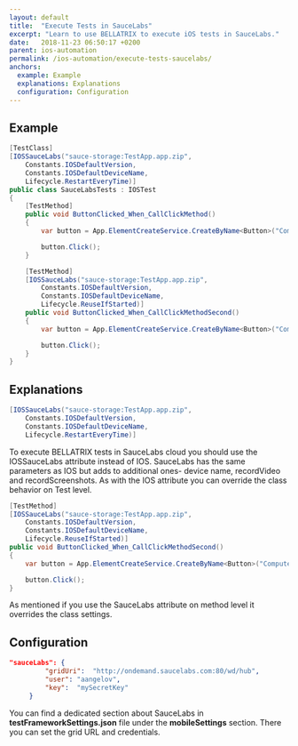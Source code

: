 ```yaml
---
layout: default
title:  "Execute Tests in SauceLabs"
excerpt: "Learn to use BELLATRIX to execute iOS tests in SauceLabs."
date:   2018-11-23 06:50:17 +0200
parent: ios-automation
permalink: /ios-automation/execute-tests-saucelabs/
anchors:
  example: Example
  explanations: Explanations
  configuration: Configuration
---
```

Example
-------
```csharp
[TestClass]
[IOSSauceLabs("sauce-storage:TestApp.app.zip",
    Constants.IOSDefaultVersion,
    Constants.IOSDefaultDeviceName,
    Lifecycle.RestartEveryTime)]
public class SauceLabsTests : IOSTest
{
    [TestMethod]
    public void ButtonClicked_When_CallClickMethod()
    {
        var button = App.ElementCreateService.CreateByName<Button>("ComputeSumButton");

        button.Click();
    }

    [TestMethod]
    [IOSSauceLabs("sauce-storage:TestApp.app.zip",
        Constants.IOSDefaultVersion,
        Constants.IOSDefaultDeviceName,
        Lifecycle.ReuseIfStarted)]
    public void ButtonClicked_When_CallClickMethodSecond()
    {
        var button = App.ElementCreateService.CreateByName<Button>("ComputeSumButton");

        button.Click();
    }
}
```

Explanations
------------
```csharp
[IOSSauceLabs("sauce-storage:TestApp.app.zip",
    Constants.IOSDefaultVersion,
    Constants.IOSDefaultDeviceName,
    Lifecycle.RestartEveryTime)]
```
To execute BELLATRIX tests in SauceLabs cloud you should use the IOSSauceLabs attribute instead of IOS. SauceLabs has the same parameters as IOS but adds to additional ones- device name, recordVideo and recordScreenshots. As with the IOS attribute you can override the class behavior on Test level.
```csharp
[TestMethod]
[IOSSauceLabs("sauce-storage:TestApp.app.zip",
    Constants.IOSDefaultVersion,
    Constants.IOSDefaultDeviceName,
    Lifecycle.ReuseIfStarted)]
public void ButtonClicked_When_CallClickMethodSecond()
{
    var button = App.ElementCreateService.CreateByName<Button>("ComputeSumButton");

    button.Click();
}
```
As mentioned if you use the SauceLabs attribute on method level it overrides the class settings.

Configuration
-------------
```json
"sauceLabs": {
         "gridUri":  "http://ondemand.saucelabs.com:80/wd/hub",
         "user": "aangelov",
         "key":  "mySecretKey"
     }
```
You can find a dedicated section about SauceLabs in **testFrameworkSettings.json** file under the **mobileSettings** section. There you can set the grid URL and credentials.